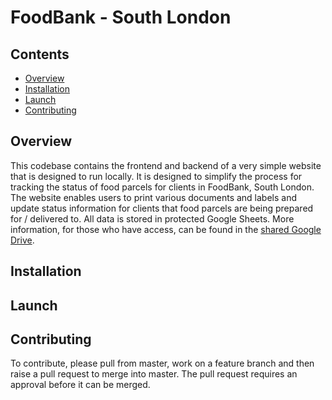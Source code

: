 # FoodBank - South London

## Contents
* [Overview](#overview)
* [Installation](#installation)
* [Launch](#launch)
* [Contributing](#contributing)

## Overview
This codebase contains the frontend and backend of a very simple website that is designed to run locally. It is designed to simplify the process for tracking the status of food parcels for clients in FoodBank, South London. The website enables users to print various documents and labels and update status information for clients that food parcels are being prepared for / delivered to. All data is stored in protected Google Sheets. More information, for those who have access, can be found in the [shared Google Drive](https://drive.google.com/drive/folders/0ABoZT0Wte3WNUk9PVA).

## Installation

## Launch

## Contributing
To contribute, please pull from master, work on a feature branch and then raise a pull request to merge into master. The pull request requires an approval before it can be merged.
